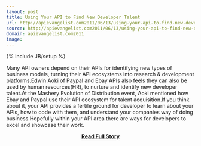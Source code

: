 ```yaml
---
layout: post
title: Using Your API to Find New Developer Talent
url: http://apievangelist.com2011/06/13/using-your-api-to-find-new-developer-talent/
source: http://apievangelist.com2011/06/13/using-your-api-to-find-new-developer-talent/
domain: apievangelist.com2011
image: 
---
```

{% include JB/setup %}<p>Many API owners depend on their APIs for identifying new types of business models, turning their API ecosystems into research &amp; development platforms.Edwin Aoki of Paypal and Ebay APIs also feels they can also be used by human resources(HR), to nurture and identify new developer talent.At the Mashery Evolution of Distribution event, Aoki mentioned how Ebay and Paypal use their API ecosystem for talent acquisition.If you think about it, your API provides a fertile ground for developer to learn about your APIs, how to code with them, and understand your companies way of doing business.Hopefully within your API area there are ways for developers to excel and showcase their work.</p>
<center><p><a href="http://apievangelist.com2011/06/13/using-your-api-to-find-new-developer-talent/" style='padding:25px; font-sze:18px; font-weight: bold;'>Read Full Story</a></p></center>
